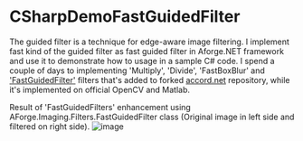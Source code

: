 # CSharpDemoFastGuidedFilter
The guided filter is a technique for edge-aware image filtering. I implement fast kind of the guided filter as fast guided filter in Aforge.NET framework and use it to demonstrate how to usage in a sample C# code.
I spend a couple of days to implementing 'Multiply', 'Divide', 'FastBoxBlur' and ['FastGuidedFilter'](http://arxiv.org/abs/1505.00996) filters that's added to forked [accord.net](https://github.com/hzawary/accord-net) repository, while it's implemented on official OpenCV and Matlab.

Result of 'FastGuidedFilters' enhancement using AForge.Imaging.Filters.FastGuidedFilter class (Original image in left side and filtered on right side).
![image](https://cloud.githubusercontent.com/assets/13867408/13763185/34fde4ee-ea3c-11e5-941b-5e5bcefbf0d6.png)
